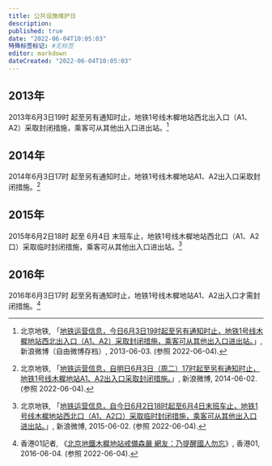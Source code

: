 ```yaml
---
title: 公共设施维护日
description:
published: true
date: "2022-06-04T10:05:03"
特殊标签标记: #无标签
editor: markdown
dateCreated: "2022-06-04T10:05:03"
---
```


## 2013年

2013年6月3日19时 起至另有通知时止，地铁1号线木樨地站西北出入口（A1、A2）采取封闭措施，乘客可从其他出入口进出站。[^1363]

[^1363]: 北京地铁, 「[地铁运营信息，今日6月3日19时起至另有通知时止，地铁1号线木樨地站西北出入口（A1、A2）采取封闭措施，乘客可从其他出入口进出站。](https://web.archive.org/web/20220604022949/https://freeweibo.com/weibo/3585162581287594)」, 新浪微博（自由微博存档）, 2013-06-03. (参照 2022-06-04).

## 2014年

2014年6月3日17时 起至另有通知时止，地铁1号线木樨地站A1、A2出入口采取封闭措施。[^BUW8D]

[^BUW8D]: 北京地铁, 「[地铁运营信息，自明日6月3日（周二）17时起至另有通知时止，地铁1号线木樨地站A1、A2出入口采取封闭措施。](https://archive.ph/BUW8D "https://weibo.com/2778292197/B77Z59bpI")」, 新浪微博, 2014-06-02. (参照 2022-06-04).

## 2015年

2015年6月2日18时 起至 6月4日 末班车止，地铁1号线木樨地站西北口（A1、A2口）采取临时封闭措施，乘客可从其他出入口进出站。[^PNVxA]

[^PNVxA]: 北京地铁, 「[地铁运营信息，自今日6月2日18时起至6月4日末班车止，地铁1号线木樨地站西北口（A1、A2口）采取临时封闭措施，乘客可从其他出入口进出站。](https://archive.ph/PNVxA "http://weibo.com/2778292197/CkHKhkWSd")」, 新浪微博, 2015-06-02. (参照 2022-06-04).

## 2016年

2016年6月3日17时 起至另有通知时止，地铁1号线木樨地站A1、A2出入口才需封闭措施。[^1663]

[^1663]: 香港01記者, 《[北京地鐵木樨地站戒備森嚴 網友：乃提醒國人勿忘](https://web.archive.org/web/20210807022107/https://www.hk01.com/中國/24355/六四27-北京地鐵木樨地站戒備森嚴-網友-乃提醒國人勿忘)》, 香港01, 2016-06-04. (参照 2022-06-04).
